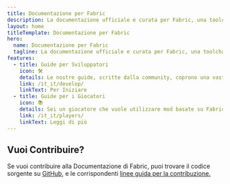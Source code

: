 ```yaml
---
title: Documentazione per Fabric
description: La documentazione ufficiale e curata per Fabric, una toolchain per il modding di Minecraft.
layout: home
titleTemplate: Documentazione per Fabric
hero:
  name: Documentazione per Fabric
  tagline: La documentazione ufficiale e curata per Fabric, una toolchain per il modding di Minecraft.
features:
  - title: Guide per Sviluppatori
    icon: 🛠️
    details: Le nostre guide, scritte dalla community, coprono una vasta gamma di argomenti, dal setup di un ambiente di sviluppo ad argomenti più avanzati, come il rendering ed il networking.
    link: /it_it/develop/
    linkText: Per Iniziare
  - title: Guide per i Giocatori
    icon: 📚
    details: Sei un giocatore che vuole utilizzare mod basate su Fabric? Le nostre guide per giocatori ti aiuteranno. Queste guide ti aiuteranno nello scaricamento, installazione e risoluzione dei problemi per le Fabric Mods.
    link: /it_it/players/
    linkText: Leggi di più
---
```


<div class="vp-doc homepage-container">

## Vuoi Contribuire?

Se vuoi contribuire alla Documentazione di Fabric, puoi trovare il codice sorgente su [GitHub](https://github.com/FabricMC/fabric-docs), e le corrispondenti [linee guida per la contribuzione.](/contributing)

</div>
